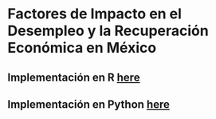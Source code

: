 # Factores de Impacto en el Desempleo y la Recuperación Económica en México

## Implementación en R [here](R/)

## Implementación en Python [here](Python/)
